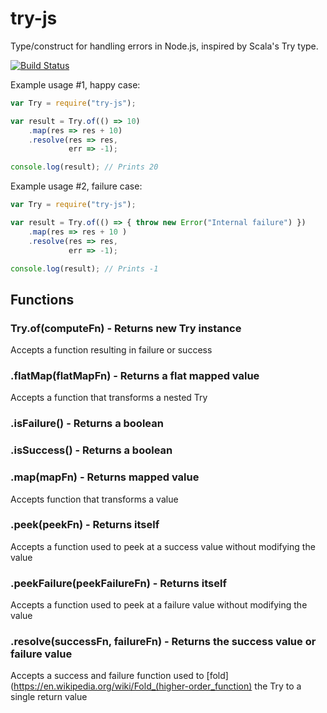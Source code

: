 # try-js
Type/construct for handling errors in Node.js, inspired by Scala's Try type.

[![Build Status](https://travis-ci.org/whirlwin/try-js.svg?branch=master)](https://travis-ci.org/whirlwin/try-js)

Example usage #1, happy case:
```javascript
var Try = require("try-js");

var result = Try.of(() => 10)
    .map(res => res + 10)
    .resolve(res => res,
             err => -1);

console.log(result); // Prints 20
```

Example usage #2, failure case:
```javascript
var Try = require("try-js");

var result = Try.of(() => { throw new Error("Internal failure") })
    .map(res => res + 10 )
    .resolve(res => res,
             err => -1);

console.log(result); // Prints -1
```

## Functions

### Try.of(computeFn) - Returns new Try instance
Accepts a function resulting in failure or success

### .flatMap(flatMapFn) - Returns a flat mapped value
Accepts a function that transforms a nested Try

### .isFailure() - Returns a boolean

### .isSuccess() - Returns a boolean

### .map(mapFn) - Returns mapped value
Accepts function that transforms a value

### .peek(peekFn) - Returns itself
Accepts a function used to peek at a success value without modifying the value

### .peekFailure(peekFailureFn) - Returns itself
Accepts a function used to peek at a failure value without modifying the value

### .resolve(successFn, failureFn) - Returns the success value or failure value
Accepts a success and failure function used to [fold](https://en.wikipedia.org/wiki/Fold_(higher-order_function) the Try to a single return value
